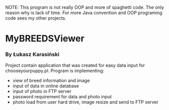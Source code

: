 NOTE: This program is not really OOP and more of spaghetti code. The only reason why is lack of time. For more Java convention and OOP programing code sees my other projects.         

# MyBREEDSViewer 
### By Łukasz Karasiński

Project contain application that was created for easy data input for chooseyourpuppy.pl.
Program is implementing:
- view of breed information and image
- input of data in online database 
- input of photo in FTP server 
- password requirement for data and photo input 
- photo load from user hard drive, image resize and send to FTP server




